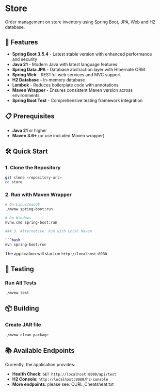 # Store
Order management on store inventory using Spring Boot, JPA, Web and H2 database.

## 🚀 Features

- **Spring Boot 3.5.4** - Latest stable version with enhanced performance and security
- **Java 21** - Modern Java with latest language features
- **Spring Data JPA** - Database abstraction layer with Hibernate ORM
- **Spring Web** - RESTful web services and MVC support
- **H2 Database** - In-memory database 
- **Lombok** - Reduces boilerplate code with annotations
- **Maven Wrapper** - Ensures consistent Maven version across environments
- **Spring Boot Test** - Comprehensive testing framework integration

## 📋 Prerequisites

- **Java 21** or higher
- **Maven 3.6+** (or use included Maven wrapper)

## 🛠️ Quick Start

### 1. Clone the Repository

```bash
git clone <repository-url>
cd store
```

### 2. Run with Maven Wrapper

```bash
# On Linux/macOS
./mvnw spring-boot:run

# On Windows
mvnw.cmd spring-boot:run

### 3. Alternative: Run with Local Maven

```bash
mvn spring-boot:run
```

The application will start on `http://localhost:8080`

## 🧪 Testing

### Run All Tests

```bash
./mvnw test
```

## 📦 Building

### Create JAR file

```bash
./mvnw clean package
```

## 📚 Available Endpoints

Currently, the application provides:

- **Health Check**: `GET http://localhost:8080/api/test` 
- **H2 Console**: `http://localhost:8080/h2-console` 
- **More endpoints**: please see: CURL_Cheatsheat.txt